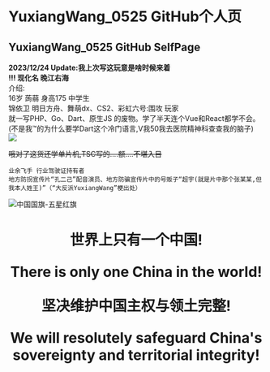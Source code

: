 # YuxiangWang_0525 GitHub个人页
## YuxiangWang_0525 GitHub SelfPage
**2023/12/24 Update:我上次写这玩意是啥时候来着**   
**!!! 现化名 晚江右海**   
介绍:  
16岁 蒟蒻 身高175 中学生  
锦依卫 明日方舟、舞萌dx、CS2、彩虹六号:围攻 玩家  
就一写PHP、Go、Dart、原生JS 的废物。学了半天连个Vue和React都学不会。
(不是我™的为什么要学Dart这个冷门语言,V我50我去医院精神科查查我的脑子)  
[![](https://pic1.afdiancdn.com/static/img/welcome/button-sponsorme.png)](https://afdian.net/a/YuxiangWang_0525)   

~~哦对了这货还学单片机,TSC写的....额....不堪入目~~

``` 归档
业余飞手 行业驾驶证持有者  
地方防拐宣传片“孔二己”配音演员、地方防骗宣传片中的号贩子“超宇(就是片中那个张某某,但我本人姓王)”（“大反派YuxiangWang”梗出处）
```

![中国国旗-五星红旗](https://i.postimg.cc/KYZ5zPQD/1024.png)<h1 align="center">世界上只有一个中国!
  
  There is only one China in the world!
  
 坚决维护中国主权与领土完整!
  
We will resolutely safeguard China's sovereignty and territorial integrity!</h1>
